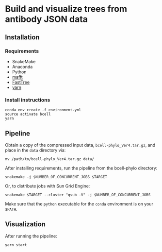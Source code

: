 # Build and visualize trees from antibody JSON data #

## Installation

### Requirements

- SnakeMake
- Anaconda  
- Python 
- [mafft](https://mafft.cbrc.jp/alignment/software/)
- [FastTree](http://www.microbesonline.org/fasttree/)
- [yarn](https://yarnpkg.com/en/)

### Install instructions

```
conda env create -f environment.yml
source activate bcell
yarn
```

## Pipeline

Obtain a copy of the compressed input data, `bcell-phylo_Ver4.tar.gz`, and place in the `data` directory via:

```
mv /path/to/bcell-phylo_Ver4.tar.gz data/
```

After installing requirements, run the pipeline from the bcell-phylo directory:

```
snakemake -j $NUMBER_OF_CONCURRENT_JOBS $TARGET
```

Or, to distribute jobs with Sun Grid Engine:


```
snakemake $TARGET --cluster "qsub -V" -j $NUMBER_OF_CONCURRENT_JOBS
```

Make sure that the `python` executable for the `conda` environment is on your `$PATH`.

## Visualization

After running the pipeline:

```
yarn start
```
